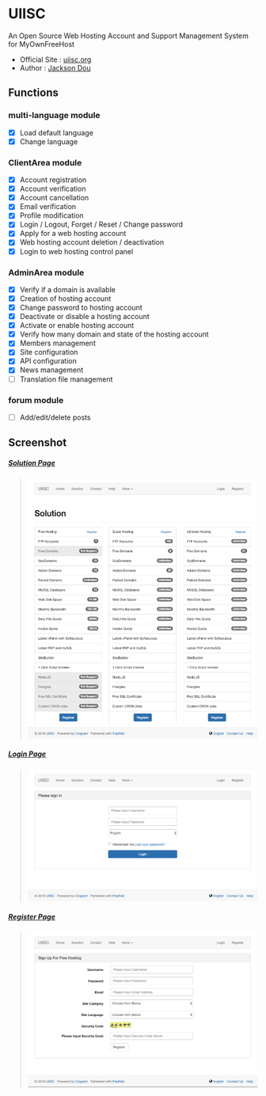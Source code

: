 # UIISC

An Open Source Web Hosting Account and Support Management System for MyOwnFreeHost

- Official Site : [uiisc.org](http://uiisc.org "UIISC")
- Author : [Jackson Dou](https://github.com/jksdou "Jackson Dou")

## Functions

### multi-language module

- [x] Load default language
- [x] Change language

### ClientArea module

- [x] Account registration
- [x] Account verification
- [x] Account cancellation
- [x] Email verification
- [x] Profile modification
- [x] Login / Logout, Forget / Reset / Change password
- [x] Apply for a web hosting account
- [x] Web hosting account deletion / deactivation
- [x] Login to web hosting control panel

### AdminArea module

- [x] Verify if a domain is available
- [x] Creation of hosting account
- [x] Change password to hosting account
- [x] Deactivate or disable a hosting account
- [x] Activate or enable hosting account
- [x] Verify how many domain and state of the hosting account
- [x] Members management
- [x] Site configuration
- [x] API configuration
- [x] News management
- [ ] Translation file management

### forum module

- [ ] Add/edit/delete posts

## Screenshot

##### <u>Solution Page</u>

> ![Solution Page](screenshot/solution.png)

##### <u>Login Page</u>

> ![Login Page](screenshot/login.png)

##### <u>Register Page</u>

> ![Register Page](screenshot/register.png)

